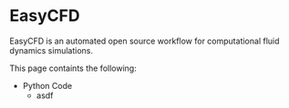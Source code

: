 # EasyCFD
EasyCFD is an automated open source workflow for computational fluid dynamics simulations. 

This page containts the following:
* Python Code
    * asdf
